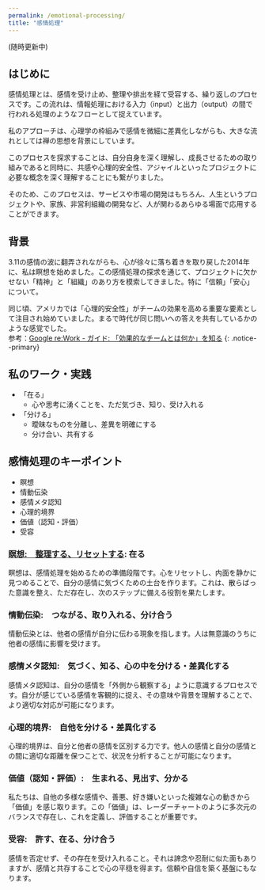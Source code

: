 ```yaml
---
permalink: /emotional-processing/
title: "感情処理"
---
```

(随時更新中)

## はじめに

感情処理とは、感情を受け止め、整理や排出を経て受容する、繰り返しのプロセスです。この流れは、情報処理における入力（input）と出力（output）の間で行われる処理のようなフローとして捉えています。

私のアプローチは、心理学の枠組みで感情を微細に差異化しながらも、大きな流れとしては禅の思想を背景にしています。

このプロセスを探求することは、自分自身を深く理解し、成長させるための取り組みであると同時に、共感や心理的安全性、アジャイルといったプロジェクトに必要な概念を深く理解することにも繋がりました。

そのため、このプロセスは、サービスや市場の開発はもちろん、人生というプロジェクトや、家族、非営利組織の開発など、人が関わるあらゆる場面で応用することができます。

## 背景

3.11の感情の波に翻弄されながらも、心が徐々に落ち着きを取り戻した2014年に、私は瞑想を始めました。この感情処理の探求を通じて、プロジェクトに欠かせない「精神」と「組織」のあり方を模索してきました。特に「信頼」「安心」について。  

同じ頃、アメリカでは「心理的安全性」がチームの効果を高める重要な要素として注目され始めていました。まるで時代が同じ問いへの答えを共有しているかのような感覚でした。  
参考：[Google re:Work - ガイド: 「効果的なチームとは何か」を知る](https://rework.withgoogle.com/jp/guides/understanding-team-effectiveness#foster-effective-team-behaviors)
{: .notice--primary}

## 私のワーク・実践

* 「在る」
  * 心や思考に湧くことを、ただ気づき、知り、受け入れる
* 「分ける」
  * 曖昧なものを分離し、差異を明確にする
  * 分け合い、共有する

## 感情処理のキーポイント

* 瞑想
* 情動伝染
* 感情メタ認知
* 心理的境界
* 価値（認知・評価）
* 受容

### [瞑想:　整理する、リセットする](/meditation/): 在る

瞑想は、感情処理を始めるための準備段階です。心をリセットし、内面を静かに見つめることで、自分の感情に気づくための土台を作ります。これは、散らばった意識を整え、ただ存在し、次のステップに備える役割を果たします。

### 情動伝染:　つながる、取り入れる、分け合う

情動伝染とは、他者の感情が自分に伝わる現象を指します。人は無意識のうちに他者の感情に影響を受けます。

### 感情メタ認知:　気づく、知る、心の中を分ける・差異化する

感情メタ認知は、自分の感情を「外側から観察する」ように意識するプロセスです。自分が感じている感情を客観的に捉え、その意味や背景を理解することで、より適切な対応が可能になります。

### 心理的境界:　自他を分ける・差異化する

心理的境界は、自分と他者の感情を区別する力です。他人の感情と自分の感情との間に適切な距離を保つことで、状況を分析することが可能になります。

### 価値（認知・評価）:　生まれる、見出す、分かる

私たちは、自他の多様な感情や、善悪、好き嫌いといった複雑な心の動きから「価値」を感じ取ります。この「価値」は、レーダーチャートのように多次元のバランスで存在し、これを定義し、評価することが重要です。

### 受容:　許す、在る、分け合う

感情を否定せず、その存在を受け入れること。それは諦念や忍耐に似た面もありますが、感情と共存することで心の平穏を得ます。信頼や自信を築く基盤にもなります。
